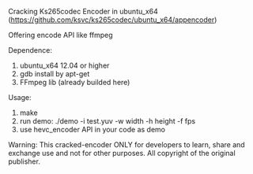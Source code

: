 Cracking Ks265codec Encoder in ubuntu_x64
(https://github.com/ksvc/ks265codec/ubuntu_x64/appencoder)

Offering encode API like ffmpeg

Dependence:
1. ubuntu_x64 12.04 or higher
2. gdb install by apt-get
3. FFmpeg lib (already builded here)

Usage:
1. make
2. run demo: ./demo -i test.yuv -w width -h height -f fps
3. use hevc_encoder API in your code as demo
 
Warning:
This cracked-encoder ONLY for developers to learn, share and exchange use and not for other purposes. All copyright of the original publisher.